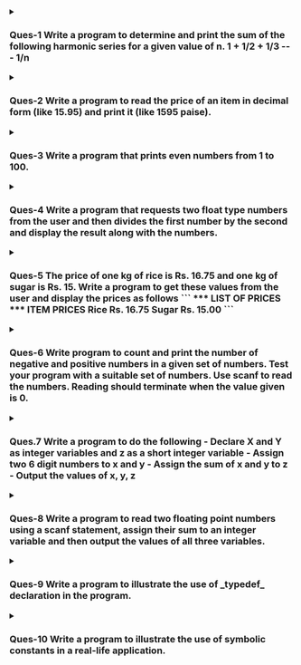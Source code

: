 <details>
<summary><h3>Ques-1 Write a program to determine and print the sum of the following harmonic series for a given value of n.
1 + 1/2 + 1/3 --- 1/n</h3></summary>

```
#include<stdio.h>
int main()
{
  double sum = 0, counter = 1, n;
  scanf("%lf", &n);
  while(counter<=n)
  {
    sum += 1/counter;
    counter++;
  }
  printf("Sum:%lf", sum);
  return 0;
}
```
</details>
<details>
<summary><h3>
Ques-2 Write a program to read the price of an item in decimal form (like 15.95) and print it (like 1595 paise).</h3></summary>
```
#include<stdio.h>
int main()
{
  float price;
  scanf("%f", &price);
  printf("%.0f paise", price*100);
  return 0;
}
```
</details>
<details>
<summary><h3>
Ques-3 Write a program that prints even numbers from 1 to 100.</h3></summary>
```
#include<stdio.h>
int main()
{
  int num = 1;
  while(num<=100){
    if(num%2==0)
      printf("%d\t", num);
    num++;
  }
  return 0;
}
```
</details>
<details>
<summary><h3>
Ques-4 Write a program that requests two float type numbers from the user and then divides the first number by the second and display the result along with the numbers.</h3></summary>
```
#include<stdio.h>
int main()
{
  float x, y;
  scanf("%f %f", &x, &y);
  printf("X: %f, Y: %f, X/Y: %f", x, y, x/y);
  return 0;
}
```
</details>
<details>
<summary><h3>
Ques-5 The price of one kg of rice is Rs. 16.75 and one kg of sugar is Rs. 15. Write a program to get these values from the user and display the prices as follows
```
*** LIST OF PRICES ***
ITEM        PRICES
Rice        Rs. 16.75
Sugar       Rs. 15.00
```
</h3></summary>
```
#include<stdio.h>
int main()
{
  float rice, sugar;
  printf("Enter prices of rice and sugar respectively:");
  scanf("%f %f", &rice, &sugar);
  printf("*** LIST OF PRICES ***\n");
  printf("ITEM        PRICES\n");
  printf("Rice        Rs%.2f\n", rice);
  printf("Sugar       Rs%.2f", sugar);
  return 0;
}
```
</details>
<details>
<summary><h3>
Ques-6 Write program to count and print the number of negative and positive numbers in a given set of numbers. Test your program with a suitable set of numbers. Use scanf to read the numbers. Reading should terminate when the value given is 0.</h3></summary>
```
#include<stdio.h>
int main()
{
  int num=1;
  while(num!=0){
    scanf("%d", &num);
    num>0?printf("POSITIVE\n"):printf("NEGATIVE\n");;
  }
  return 0;
}
```
</details>
<details>
<summary><h3>
Ques.7 Write a program to do the following
- Declare X and Y as integer variables and z as a short integer variable
- Assign two 6 digit numbers to x and y
- Assign the sum of x and y to z
- Output the values of x, y, z</h3></summary>
```
#include<stdio.h>
int main()
{
  int x, y;
  short int z;
  x = 123123;
  y = 456456;
  z = x + y;
  printf("X:%d, Y:%d, Z:%d", x, y, z); //Output of z is -10245
  return 0;
}
```
</details>
<details>
<summary><h3>
Ques-8 Write a program to read two floating point numbers using a scanf statement, assign their sum to an integer variable and then output the values of all three variables.</h3></summary>
```
#include<stdio.h>
int main()
{
  float a = 1.2, b = 2.5;
  int c = a + b;
  printf("A:%f, B:%f, C:%d", a, b, c);
  return 0;
}
```
</details>
<details>
<summary><h3>
Ques-9 Write a program to illustrate the use of _typedef_ declaration in the program.</h3></summary>
```
#include<stdio.h>
int main()
{
  typedef float REAL;
  REAL num= 1.0;
  printf("Number:%.2f", num);
  return 0;
}
```
</details>
<details>
<summary><h3>
Ques-10 Write a program to illustrate the use of symbolic constants in a real-life application.</h3></summary>
```
#include<stdio.h>
#define HOURS 24
int main()
{
  int i = 1;
  while(i<=HOURS){
    printf("Seconds in %d hour(s):%d\n", i, i*60*60);
    i++;
  }
  return 0;
}
```
</details>
